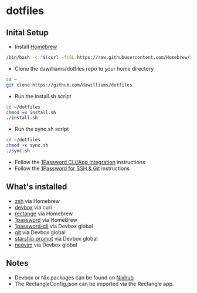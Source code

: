 # dotfiles 
## Inital Setup
- Install [Homebrew](https://docs.brew.sh/Installation#macos-requirements)
```bash
/bin/bash -c "$(curl -fsSL https://raw.githubusercontent.com/Homebrew/install/master/install.sh)"
```
- Clone the dawilliams/dotfiles repo to your home directory
```bash
cd ~
git clone https://github.com/dawilliams/dotfiles
```
- Run the install.sh script
```bash
cd ~/dotfiles
chmod +x install.sh
./install.sh
```
- Run the sync.sh script
```bash
cd ~/dotfiles
chmod +x sync.sh
./sync.sh
```
- Follow the [1Password CLI/App Integration](https://developer.1password.com/docs/cli/app-integration) instructions
- Follow the [1Password for SSH & Git](https://developer.1password.com/docs/ssh) instructions

## What's installed
- [zsh](https://www.zsh.org) via Homebrew
- [devbox](https://www.jetify.com/devbox/docs) via curl
- [rectange](https://rectangleapp.com) via Homebrew
- [1password](https://1password.com) via HomeBrew
- [1password-cli](https://1password.com/downloads/command-line) via Devbox global 
- [git](https://git-scm.com/) via Devbox global 
- [starship prompt](https://starship.rs) via Devbox global
- [neovim](https://neovim.io) via Devbox global

## Notes
- Devbox or Nix packages can be found on [Nixhub](https://www.nixhub.io)
- The RectangleConfig.json can be imported via the Rectangle app.
